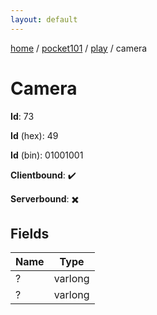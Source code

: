 ```yaml
---
layout: default
---
```


[home](/)  /  [pocket101](/protocol/pocket101)  /  [play](/protocol/pocket101/play)  /  camera

# Camera

**Id**: 73

**Id** (hex): 49

**Id** (bin): 01001001

**Clientbound**: ✔️

**Serverbound**: ✖️

## Fields

Name | Type
---|---
? | varlong
? | varlong

